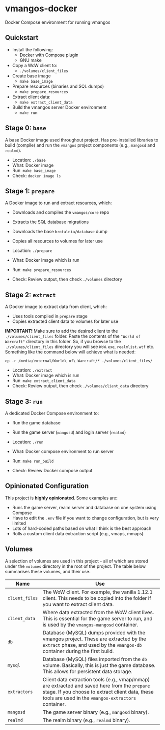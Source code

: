 # vmangos-docker

Docker Compose environment for running vmangos

## Quickstart

- Install the following:
	- Docker with Compose plugin
	- GNU make
- Copy a WoW client to:
	- `./volumes/client_files`
- Create base image
	- `make base_image`
- Prepare resources (binaries and SQL dumps)
	- `make prepare_resources`
- Extract client data:
	- `make extract_client_data`
- Build the vmangos server Docker environment
	- `make run`

## Stage 0: `base`

A base Docker image used throughout project. Has pre-installed libraries to build (compile) and run the `vmangos` project components (e.g., `mangosd` and `realmd`).

- Location: `./base`
- What: Docker image
- Run: `make base_image`
- Check: `docker image ls`

## Stage 1: `prepare`

A Docker image to run and extract resources, which:

- Downloads and compiles the `vmangos/core` repo
- Extracts the SQL database migrations
- Downloads the base `brotalnia/database` dump
- Copies all resources to volumes for later use

- Location: `./prepare`
- What: Docker image which is run
- Run: `make prepare_resources`
- Check: Review output, then check `./volumes` directory

## Stage 2: `extract`

A Docker image to extract data from client, which:

- Uses tools compiled in `prepare` stage
- Copies extracted client data to volumes for later use

**IMPORTANT!** Make sure to add the desired client to the `./volumes/client_files` folder. Paste the contents of the `"World of Warcraft"` directory in this folder. So, if you browse to the `./volumes/client_files` directory you will see `WoW.exe`, `realmlist.wtf` etc. Something like the command below will achieve what is needed:

```
cp -r /media/external/World\ of\ Warcraft/* ./volumes/client_files/
```

- Location: `./extract`
- What: Docker image which is run
- Run: `make extract_client_data`
- Check: Review output, then check `./volumes/client_data` directory

## Stage 3: `run`

A dedicated Docker Compose environment to:

- Run the game database
- Run the game server (`mangosd`) and login server (`realmd`)

- Location: `./run`
- What: Docker compose environment to run server
- Run: `make run_build`
- Check: Review Docker compose output

## Opinionated Configuration

This project is **highly opinionated**. Some examples are:

- Runs the game server, realm server and database on one system using Compose
- Have to edit the `.env` file if you want to change configuration, but is very limited
- Lots of hard-coded paths based on what I think is the best approach
- Rolls a custom client data extraction script (e.g., vmaps, mmaps)

## Volumes

A selection of volumes are used in this project - all of which are stored under the `volumes` directory in the root of the project. The table below summarises these volumes, and their use.

| Name | Use |
|---|---|
| `client_files` | The WoW client. For example, the vanilla 1.12.1 client. This needs to be copied into the folder if you want to extract client data. |
| `client_data` | Where data extracted from the WoW client lives. This is essential for the game server to run, and is used by the `vmangos-mangosd` container. |
| `db` | Database (MySQL) dumps provided with the vmangos project. These are extracted by the `extract` phase, and used by the `vmangos-db` container during the first build. |
| `mysql` | Database (MySQL) files imported from the `db` volume. Basically, this is just the game database. This allows for persistent data storage. |
| `extractors` | Client data extraction tools (e.g., vmap/mmap) are extracted and saved here from the `prepare` stage. If you choose to extract client data, these tools are used in the `vmangos-extractors` container. |
| `mangosd` | The game server binary (e.g., `mangosd` binary). |
| `realmd` | The realm binary (e.g., `realmd` binary). |
